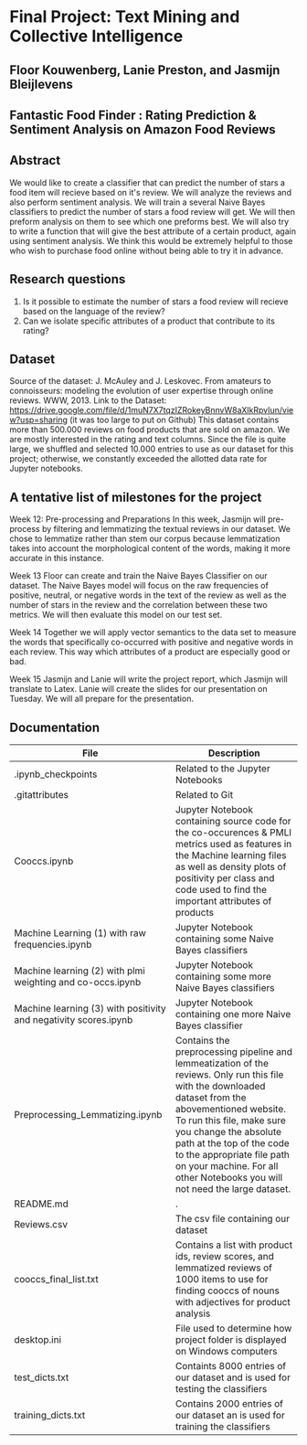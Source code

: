 # Final Project: Text Mining and Collective Intelligence
## Floor Kouwenberg, Lanie Preston, and Jasmijn Bleijlevens 

## Fantastic Food Finder : Rating Prediction & Sentiment Analysis on Amazon Food Reviews

## Abstract
We would like to create a classifier that can predict the number of stars a food item will recieve based on it's review. We will analyze the reviews and also perform sentiment analysis. We will train a several Naive Bayes classifiers to predict the number of stars a food review will get. We will then preform analysis on them to see which one preforms best. We will also try to write a function that will give the best attribute of a certain product, again using sentiment analysis. We think this would be extremely helpful to those who wish to purchase food online without being able to try it in advance.     

## Research questions
1. Is it possible to estimate the number of stars a food review will recieve based on the language of the review?
2. Can we isolate specific attributes of a product that contribute to its rating?

## Dataset
Source of the dataset: J. McAuley and J. Leskovec. From amateurs to connoisseurs: modeling the evolution of user expertise through online reviews. WWW, 2013.
Link to the Dataset: https://drive.google.com/file/d/1muN7X7tqzIZRokeyBnnvW8aXlkRpvIun/view?usp=sharing (it was too large to put on Github)
This dataset contains more than 500.000 reviews on food products that are sold on amazon. We are mostly interested in the rating and text columns. Since the file is quite large, we shuffled and selected 10.000 entries to use as our dataset for this project; otherwise, we constantly exceeded the allotted data rate for Jupyter notebooks. 


## A tentative list of milestones for the project
Week 12: Pre-processing and Preparations
In this week, Jasmijn will pre-process by filtering and lemmatizing the textual reviews in our dataset. We chose to lemmatize rather than stem our corpus because lemmatization takes into account the morphological content of the words, making it more accurate in this instance.

Week 13
Floor can create and train the Naive Bayes Classifier on our dataset. The Naive Bayes model will focus on the raw frequencies of positive, neutral, or negative words in the text of the review as well as the number of stars in the review and the correlation between these two metrics. We will then evaluate this model on our test set.    

Week 14
Together we will apply vector semantics to the data set to measure the words that specifically co-occurred with positive and negative words in each review. This way which attributes of a product are especially good or bad. 
 
Week 15
Jasmijn and Lanie will write the project report, which Jasmijn will translate to Latex. Lanie will create the slides for our presentation on Tuesday. We will all prepare for the presentation. 

## Documentation
| File | Description |
| --- | --- |
| .ipynb_checkpoints	| Related to the Jupyter Notebooks | 
| .gitattributes	| Related to Git | 
| Cooccs.ipynb	| Jupyter Notebook containing source code for the co-occurences & PMLI metrics used as features in the Machine learning files as well as density plots of positivity per class and code used to find the important attributes of products| 
| Machine Learning (1) with raw frequencies.ipynb	| Jupyter Notebook containing some Naive Bayes classifiers | 
| Machine learning (2) with plmi weighting and co-occs.ipynb | Jupyter Notebook containing some more Naive Bayes classifiers | 
| Machine learning (3) with positivity and negativity scores.ipynb	| Jupyter Notebook containing one more Naive Bayes classifier | 
| Preprocessing_Lemmatizing.ipynb	| Contains the preprocessing pipeline and lemmeatization of the reviews. Only run this file with the downloaded dataset from the abovementioned website. To run this file, make sure you change the absolute path at the top of the code to the appropriate file path on your machine. For all other Notebooks you will not need the large dataset. |
| README.md	| . |
| Reviews.csv	| The csv file containing our dataset |
| cooccs_final_list.txt	| Contains a list with product ids, review scores, and lemmatized reviews of 1000 items to use for finding cooccs of nouns with adjectives for product analysis | 
| desktop.ini	| File used to determine how project folder is displayed on Windows computers | 
| test_dicts.txt	| Containts 8000 entries of our dataset and is used for testing the classifiers |
| training_dicts.txt | Contains 2000 entries of our dataset an is used for training the classifiers |
